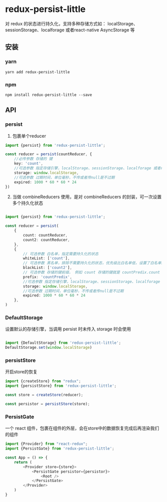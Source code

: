 # redux-persist-little
对 redux 的状态进行持久化，支持多种存储方式如： localStorage、sessionStorage、localforage 或者react-native AsyncStorage 等

## 安装
### yarn
```shell
yarn add redux-persist-little
```
### npm
```shell
npm install redux-persist-little --save
```

## API
### persist
1. 包裹单个reducer
```typescript
import {persist} from 'redux-persist-little';

const reducer = persist(countReducer, {
    //必传参数 存储的 键
    key: 'count',
    //可选参数 指定存储引擎，localStorage、sessionStorage、localforage 或者react-native AsyncStorage 等
    storage: window.localStorage,
    //可选参数 过期时间，单位毫秒，不传或者传null是不过期
    expired: 1000 * 60 * 60 * 24
})
```
2. 当做 combineReducers 使用，是对 combineReducers 的封装，可一次设置多个持久化状态
```typescript

import {persist} from 'redux-persist-little';

const reducer = persist(
    {
        count: countReducer,
        count2: countReducer,
    },
    {
        // 可选参数 白名单，指定需要持久化的状态
        whiteList: ['count'],
        // 可选参数 黑名单，排除不需要持久化的状态，优先级比白名单低，设置了白名单就不会生效
        blackList: ['count2'],
        // 可选参数 存储的键前缀， 例如 count 存储的键就是 countPredix.count
        prefix: 'countPredix',
        //可选参数 指定存储引擎，localStorage、sessionStorage、localforage 或者react-native AsyncStorage 等
        storage: window.localStorage,
        //可选参数 过期时间，单位毫秒，不传或者传null是不过期
        expired: 1000 * 60 * 60 * 24
    },
)
```
### DefaultStorage
设置默认的存储引擎，当调用 persist 时未传入 storage 时会使用

```typescript

import {DefaultStorage} from 'redux-persist-little';
DefaultStorage.set(window.localStorage)
```
### persistStore
开启store的恢复
```typescript
import {createStore} from "redux";
import {persistStore} from 'redux-persist-little';

const store = createStore(reducer);

const persistor = persistStore(store);
```

### PersistGate
一个 react 组件，包裹在组件的外层，会在store中的数据恢复完成后再渲染我们的组件

```typescript jsx
import {Provider} from "react-redux";
import {PersistGate} from 'redux-persist-little';

const App = () => {
    return (
        <Provider store={store}>
            <PersistGate persistor={persistor}>
                <Root />
            </PersistGate>
        </Provider>
    )
}
```
